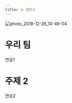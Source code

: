 ```yaml
---
title: 뉴 밸런스
---
```

![photo_2018-12-26_14-46-04](https://user-images.githubusercontent.com/45933728/50433675-fd01d200-091c-11e9-82c2-11c71f9b50c1.jpg)

# 우리 팀

연습1


# 주제 2

연습2
